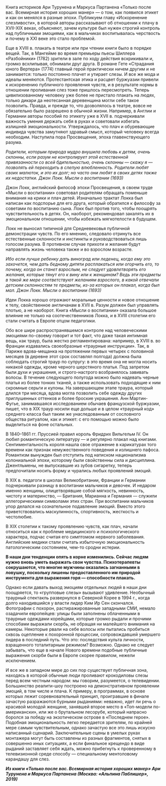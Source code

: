 Книга историков Ари Турунена и Маркуса Партанена «Только после вас. Всемирная история хороших манер» — о том, как появился этикет и как он менялся в разные эпохи. Публикуем главу «Искоренение слезливости», в которой авторы рассказывают об отношении к плачу в XVII-XIX веках, объясняют, зачем культуре был нужен строгий контроль над публичными эмоциями, как в мальчиках воспитывалась черствость и почему в XXI веке это стало проблемой.

Еще в XVIII в. плакать в театре или при чтении книги было в порядке вещей. Так, в Мангейме во время премьеры пьесы Шиллера «Разбойники» (1782) зрители в зале по ходу действия вскрикивали и, громко всхлипывая, обнимали друг друга. В романе Гете «Страдания юного Вертера» (1774) главный герой практически ничем другим и не занимается: только постоянно плачет и утирает слезы. И все же мода и идеалы меняются. Протестантская этика и расцвет буржуазии привели к искоренению публичного проявления чувств, и в результате нормы в отношении проливания слез тоже пришлось пересмотреть. Теперь цивилизованному человеку уже более не пристало плакать на людях, только дикари да неотесанная деревенщина могли себе такое позволить. Правда, и прежде то, что дозволялось в театре, вовсе не обязательно было разрешено в обычной жизни. Например, в Англии и Германии авторы пособий по этикету уже в XVII в. подчеркивали важность умения держать себя в руках и советовали избегать излишней эмоциональности. Утверждалось, что плач и обуревающие индивида чувства замутняют здравый смысл, который человеку всегда необходим. Наступила пора Просвещения, эпоха главенствующего разума.

_Родители, которым природа мудро внушила любовь к детям, очень склонны, если разум не контролирует этой естественной привязанности со всей бдительностью, очень склонны — скажу я — позволять ей переходить в слепую влюбленность. Родители любят своих малюток, и это их долг; но часто они любят в своих детях также их недостатки. Джон Локк. Мысли о воспитании[‌](#) (1693)_  


Джон Локк, английский философ эпохи Просвещения, в своем труде «Мысли о воспитании» советовал родителям обращать поменьше внимания на крики и плач детей. Изначально трактат Локка был написан как подспорье для его друга, который обратился к философу за советами по воспитанию сына. Локк был против того, чтобы поощрять чувствительность в детях. Он, наоборот, рекомендовал закалять их в эмоциональном отношении, чтобы избежать мягкотелости в будущем. 

Локк не выносил типичной для Средневековья публичной демонстрации чувств. По его мнению, следовало отринуть все естественные склонности и инстинкты и руководствоваться лишь голосом разума. В противном случае прихоти и желания будут направлять жизнь человека также и во взрослом возрасте.  


_Ибо если лучше ребенку дать виноград или леденец, когда ему это захочется, чем дать бедному дитяти расплакаться или огорчить его, то почему, когда он станет взрослым, не следует удовлетворять его желания, которые тянут его к вину или к женщинам? Ведь эти предметы в такой же мере соответствуют желаниям взрослого, в какой отвечали детским склонностям те предметы, из-за которых он плакал, когда был мал. Джон Локк. Мысли о воспитании_ _(1693)_

Идеи Локка хорошо отражают моральные ценности и новое отношение к телу, свойственное англичанам в XVII в. Разум должен был управлять плотью, а не наоборот. Книга «Мысли о воспитании» оказала большое влияние не только на соотечественников Локка, и в XVIII столетии его стали считать в Европе отцом педагогики.

Обо все шире распространявшемся контроле над человеческими эмоциями по-своему говорит и тот факт, что даже такая интимная вещь, как траур, была жестко регламентирована: например, в XVIII в. во Франции издавались своеобразные «траурные инструкции». Так, в Париже вдова-мещанка на протяжении первых четырех с половиной месяцев (в деревне этот срок составлял полгода) должна была соблюдать строгий траур по супругу: в это время она не могла носить никакой одежды, кроме черного шерстяного платья. Под запретом были духи и украшения, и строго-настрого возбранялось завивать волосы. В течение следующего полугода можно было надевать черные платья из более тонких тканей, а также использовать подходящие к ним скромные серьги и кулоны. На завершающем этапе траура, который длился три месяца, вдова могла позволить себе одежду других приглушенных оттенков и более броские украшения. Анн Мартин-Фугье, занимавшаяся исследованием обычаев французской буржуазии, пишет, что в XIX траур носили еще дольше и в целом «траурный код» среднего класса был таким же унаследованным от сословного общества ритуалом, как и этикет: с его помощью можно было выделиться на фоне остальных.

В 1840–1861 гг. Пруссией правил король Фридрих Вильгельм IV. Он любил романтическую литературу — и регулярно плакал над книгами. Сентиментальность короля нашла свое отражение в карикатурах того времени как признак немужественного поведения и излишнего пафоса. Романтизм вынужден был отступить под натиском национализма колониальной эпохи, которому были свойственны сила и дисциплина. Джентльмены, не выпускавшие из зубов сигаретку, теперь предпочитали носить форму и чурались любых проявлений эмоций.

В XIX в. педагоги в школах Великобритании, Франции и Германии подчеркивали разницу в воспитании мальчиков и девочек. И недаром именно женщины, олицетворявшие собой мягкость, невинность, чистоту и материнство, — Британия, Марианна и Германия — служили аллегорическими символами этих стран. При воспитании мальчиков упор делался на сознательное подавление эмоций. Вместо этого приветствовались маскулинность, спортивность, жесткость и честолюбие.

В XIX столетии к такому проявлению чувств, как плач, начали относиться как к проблеме медицинского и психологического характера, подчас считая его симптомом нервного заболевания. Английские медики стали считать избыточную эмоциональность патологическим состоянием, чем-то сродни истерии.

**В наши дни тенденции опять в корне изменились. Сейчас людям нужно вновь уметь выражать свои чувства. Психотерапевты сокрушаются, что многие мужчины оказались загнанными в ловушку, поскольку лишены предоставленного им природой инструмента для выражения горя — способности плакать.**

Однако если давать выход эмоциям отдельных людей в наши дни поощряется, то «групповые слезы» вызывают удивление. Необычный траурный спектакль развернулся в Северной Корее в 1994 г., когда долго находившийся у власти лидер Ким Ир Сен скончался. Фотографии с похорон, растиражированные западными СМИ, немало озадачили европейцев: улицы были заполнены облаченными в траурные одеждами корейцами, которые громко рыдали и прочими способами выражали скорбь, не обращая ни малейшего внимания на камеры. Некоторые рвали на себе волосы или пытались пробиться сквозь оцепление к похоронной процессии, сопровождавшей умершего лидера в последний путь. Что это: последствия культа личности, взращенного тоталитарным режимом? Возможно. Однако не следует забывать, что еще в начале Нового времени подобные публичные выражения скорби были в Европе скорее правилом, нежели исключением. 

И все же в западном мире до сих пор существует публичная зона, находясь в которой обычные люди проливают крокодиловы слезы перед всем честным народом: мы говорим, разумеется, о телевидении. Большинство реалити-шоу построено на демонстративном проявлении эмоций, в том числе и плача. К примеру, в программах, в основе которых лежит соревновательный принцип, проигравшие в финале зачастую разражаются бурными рыданиями: неважно, идет ли речь о красивой молодой женщине, занявшей второе место в «Топ-модели по-американски», или же о брутальном лесорубе, который напрасно боролся за победу на экзотическом острове в «Последнем герое». Подобная эмоциональность легко передается зрителям, по крайней мере самым чувствительным, однако зачастую все это лишь искусно написанный сценарий. Заключительные сцены в умелых руках монтажера могут быть составлены из разных фрагментов, снятых в совершенно иных ситуациях, а если финальное крещендо в виде рыданий заставляет себя ждать, можно прибегнуть к проверенному в телевизионной среде способу — специальному ментоловому карандашу для слез.

**_Из книги «Только после вас. Всемирная история хороших манер» Ари Турунена и Маркуса Партанена (Москва: «Альпина Паблишер», 2019)_**
